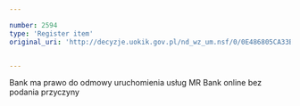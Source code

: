 ```yaml
---

number: 2594
type: 'Register item'
original_uri: 'http://decyzje.uokik.gov.pl/nd_wz_um.nsf/0/0E486805CA33B908C125792600322723?OpenDocument'


---
```


Bank ma prawo do odmowy uruchomienia usług MR Bank online bez podania przyczyny
